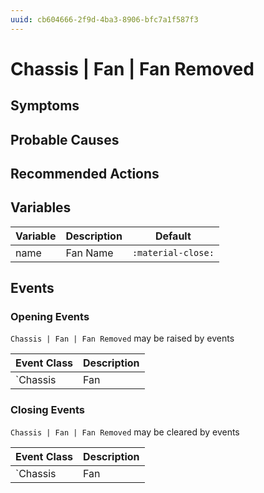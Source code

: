 ```yaml
---
uuid: cb604666-2f9d-4ba3-8906-bfc7a1f587f3
---
```

# Chassis | Fan | Fan Removed

## Symptoms

## Probable Causes

## Recommended Actions

## Variables

Variable | Description | Default
--- | --- | ---
name | Fan Name | `:material-close:`

## Events

### Opening Events
`Chassis | Fan | Fan Removed` may be raised by events

Event Class | Description
--- | ---
`Chassis | Fan | Fan Removed` | dispose

### Closing Events
`Chassis | Fan | Fan Removed` may be cleared by events

Event Class | Description
--- | ---
`Chassis | Fan | Fan Inserted` | dispose
